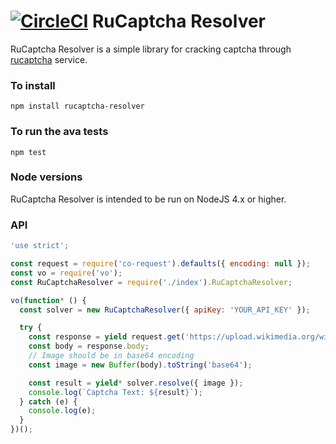 [![CircleCI](https://circleci.com/gh/Cr1stal/rucaptcha-resolver.svg?style=svg)](https://circleci.com/gh/Cr1stal/rucaptcha-resolver)
RuCaptcha Resolver
=========

RuCaptcha Resolver is a simple library for cracking captcha through [rucaptcha](https://rucaptcha.com/?from=1330825) service.

### To install

    npm install rucaptcha-resolver

### To run the ava tests

    npm test

### Node versions

RuCaptcha Resolver is intended to be run on NodeJS 4.x or higher.

### API

```js
'use strict';

const request = require('co-request').defaults({ encoding: null });
const vo = require('vo');
const RuCaptchaResolver = require('./index').RuCaptchaResolver;

vo(function* () {
  const solver = new RuCaptchaResolver({ apiKey: 'YOUR_API_KEY' });

  try {
    const response = yield request.get('https://upload.wikimedia.org/wikipedia/commons/6/69/Captcha.jpg');
    const body = response.body;
    // Image should be in base64 encoding
    const image = new Buffer(body).toString('base64');

    const result = yield* solver.resolve({ image });
    console.log(`Captcha Text: ${result}`);
  } catch (e) {
    console.log(e);
  }
})();
```
